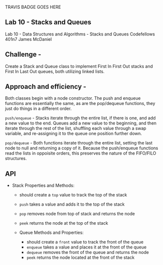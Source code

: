TRAVIS BADGE GOES HERE


##  Lab 10 - Stacks and Queues

  Lab 10 - Data Structures and Algorithms - Stacks and Queues
  Codefellows 401n7
  James McDaniel

##  Challenge - 

  Create a Stack and Queue class to implement First In First Out stacks and First In Last Out queues, both utilizing linked lists.

##  Approach and efficiency - 

  Both classes begin with a node constructor.  The push and enqueue functions are essentially the same, as are the pop/dequeue functions, they just do things in a different order.

  `push/enqueue` - Stacks iterate through the entire list, if there is one, and add a new value to the end.  Queues add a new value to the beginning, and then iterate through the rest of the list, shuffling each value through a swap variable, and re-assigning it to the queue one position further down.

  `pop/dequeue` - Both functions iterate through the entire list, setting the last node to null and returning a copy of it.  Because the push/enqueue functions read the lists in oppoisite orders, this preserves the nature of the FIFO/FILO structures.


##  API

- Stack Properties and Methods:
  - should create a `top` value to track the top of the stack
  - `push` takes a value and adds it to the top of the stack
  - `pop` removes node from top of stack and returns the node
  - `peek` returns the node at the top of the stack

  - Queue Methods and Properties:
    - should create a `front` value to track the front of the queue
    - `enqueue` takes a value and places it at the front of the queue
    - `dequeue` removes the front of the queue and returns the node
    - `peek` returns the node located at the front of the stack

